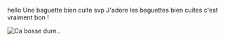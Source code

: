 hello
Une baguette bien cuite svp
J'adore les baguettes bien cuites
c'est vraiment bon !

![Ca bosse dure..](https://i.chzbgr.com/full/9223925504/h5C100560/they-told-me-i-could-be-anything-so-i-became-a-rhino)